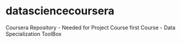 datasciencecoursera
===================

Coursera Repository - Needed for Project Course first Course - Data Specialization ToolBox
